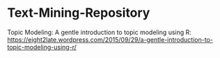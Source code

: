 # Text-Mining-Repository

Topic Modeling:
A gentle introduction to topic modeling using R:
https://eight2late.wordpress.com/2015/09/29/a-gentle-introduction-to-topic-modeling-using-r/


